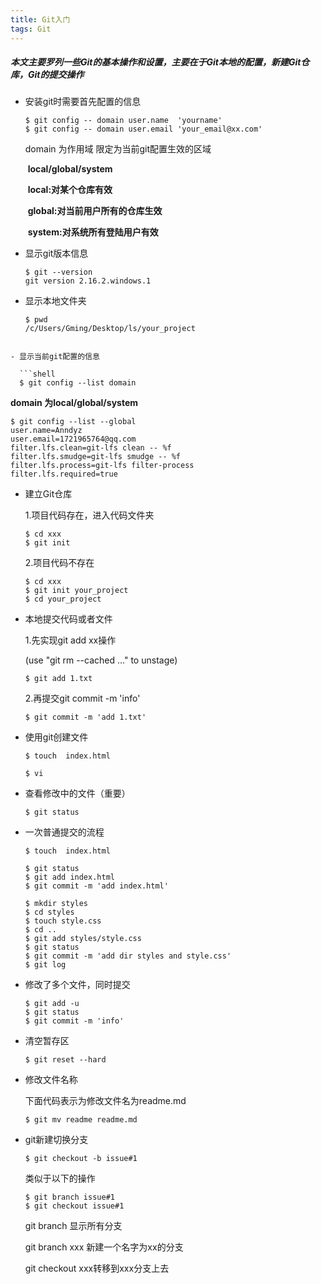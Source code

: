 ```yaml
---
title: Git入门
tags: Git
---
```

##### 本文主要罗列一些Git的基本操作和设置，主要在于Git本地的配置，新建Git仓库，Git的提交操作

<!--more-->

- 安装git时需要首先配置的信息

  ```shell
  $ git config -- domain user.name  'yourname'
  $ git config -- domain user.email 'your_email@xx.com'
  ```

  domain  为作用域 限定为当前git配置生效的区域

  ​				**local/global/system**

  ​				**local:对某个仓库有效**

  ​				**global:对当前用户所有的仓库生效**

  ​				**system:对系统所有登陆用户有效**

- 显示git版本信息

  ```shell
  $ git --version
  git version 2.16.2.windows.1
  ```

- 显示本地文件夹

  ```shell
  $ pwd
  /c/Users/Gming/Desktop/ls/your_project
```
  
- 显示当前git配置的信息

  ```shell
  $ git config --list domain
  ```

  **domain  为local/global/system**

  ```shell
  $ git config --list --global
  user.name=Anndyz
  user.email=1721965764@qq.com
  filter.lfs.clean=git-lfs clean -- %f
  filter.lfs.smudge=git-lfs smudge -- %f
  filter.lfs.process=git-lfs filter-process
  filter.lfs.required=true
  ```

- 建立Git仓库

  1.项目代码存在，进入代码文件夹

  ```shell
  $ cd xxx
  $ git init
  ```

  2.项目代码不存在

  ```shell
  $ cd xxx
  $ git init your_project
  $ cd your_project
  ```

- 本地提交代码或者文件

  1.先实现git add  xx操作

    (use "git rm --cached <file>..." to unstage)

  ```shell
  $ git add 1.txt
  ```

  2.再提交git commit -m  'info'

  ```shell
  $ git commit -m 'add 1.txt'
  ```

- 使用git创建文件

  ```shell
  $ touch  index.html  
  ```

  ```shell
  $ vi
  ```

- 查看修改中的文件（重要）

  ```shell
  $ git status
  ```

- 一次普通提交的流程

  ```shell
  $ touch  index.html 
  
  $ git status
  $ git add index.html
  $ git commit -m 'add index.html'
  
  $ mkdir styles
  $ cd styles
  $ touch style.css 
  $ cd ..
  $ git add styles/style.css
  $ git status
  $ git commit -m 'add dir styles and style.css'
  $ git log
  
  ```

- 修改了多个文件，同时提交

  ```shell
  $ git add -u
  $ git status
  $ git commit -m 'info'
  ```

- 清空暂存区

  ```shell
  $ git reset --hard
  ```

- 修改文件名称

  下面代码表示为修改文件名为readme.md

  ```shell
  $ git mv readme readme.md
  ```

- git新建切换分支

  ```shell
  $ git checkout -b issue#1
  ```

  类似于以下的操作

  ```shell
  $ git branch issue#1
  $ git checkout issue#1
  ```

  git branch  显示所有分支

  git branch xxx  新建一个名字为xx的分支

  git checkout xxx转移到xxx分支上去